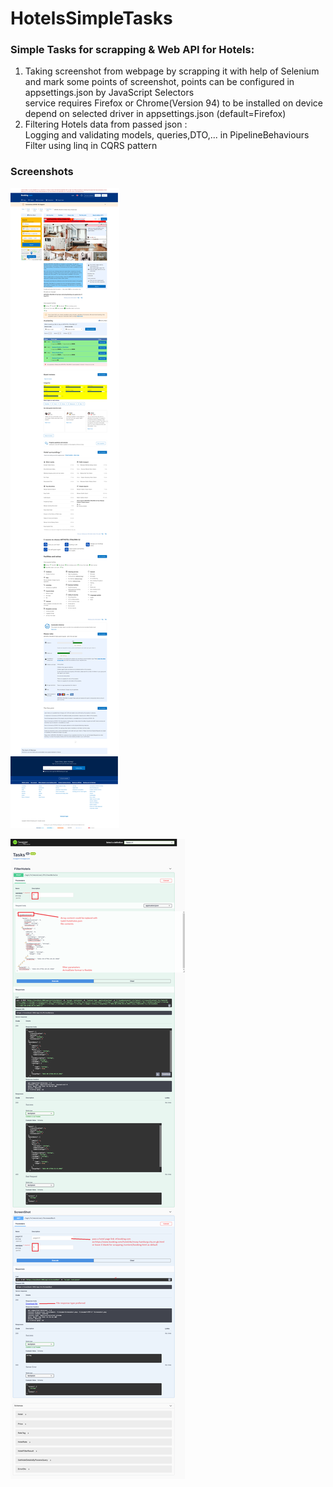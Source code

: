 # HotelsSimpleTasks
### Simple Tasks for scrapping &amp; Web API for Hotels:<br>
<ol>
<li>Taking screenshot from webpage by scrapping it with help of Selenium and mark some points of screenshot, points can be configured in appsettings.json by JavaScript Selectors</li>
  service requires Firefox or Chrome(Version 94) to be installed on device depend on selected driver in appsettings.json (default=Firefox)  
  <br>
<li>Filtering Hotels data from passed json :</li>
  Logging and validating models, queries,DTO,... in PipelineBehaviours
  Filter using linq in CQRS pattern
</ol>


### Screenshots


![](https://raw.githubusercontent.com/M3hdiRostami/HotelsSimpleTasks/master/content/Task1Result.png)

![](https://raw.githubusercontent.com/M3hdiRostami/HotelsSimpleTasks/master/content/ScreenshotSwagger%20UI.png)


